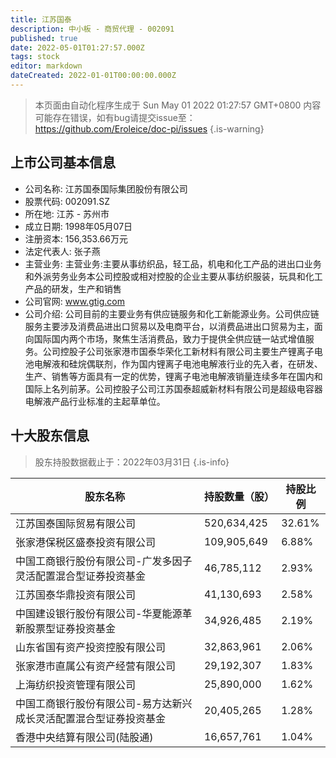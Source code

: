 ```yaml
---
title: 江苏国泰
description: 中小板 - 商贸代理 - 002091
published: true
date: 2022-05-01T01:27:57.000Z
tags: stock
editor: markdown
dateCreated: 2022-01-01T00:00:00.000Z
---
```


> 本页面由自动化程序生成于 Sun May 01 2022 01:27:57 GMT+0800
> 内容可能存在错误，如有bug请提交issue至：https://github.com/Eroleice/doc-pi/issues
{.is-warning}

## 上市公司基本信息
- 公司名称: 江苏国泰国际集团股份有限公司
- 股票代码: 002091.SZ
- 所在地: 江苏 - 苏州市
- 成立日期: 1998年05月07日
- 注册资本: 156,353.66万元
- 法定代表人: 张子燕
- 主营业务: 主营业务:主要从事纺织品，轻工品，机电和化工产品的进出口业务和外派劳务业务本公司控股或相对控股的企业主要从事纺织服装，玩具和化工产品的研发，生产和销售
- 公司官网: www.gtig.com
- 公司介绍: 公司目前的主要业务有供应链服务和化工新能源业务。公司供应链服务主要涉及消费品进出口贸易以及电商平台，以消费品进出口贸易为主，面向国际国内两个市场，聚焦生活消费品，致力于提供全供应链一站式增值服务。公司控股子公司张家港市国泰华荣化工新材料有限公司主要生产锂离子电池电解液和硅烷偶联剂，作为国内锂离子电池电解液行业的先入者，在研发、生产、销售等方面具有一定的优势，锂离子电池电解液销量连续多年在国内和国际上名列前茅。公司控股子公司江苏国泰超威新材料有限公司是超级电容器电解液产品行业标准的主起草单位。


## 十大股东信息
> 股东持股数据截止于：2022年03月31日
{.is-info}

| 股东名称 | 持股数量（股） | 持股比例 |
| --- | --- | --- |
| 江苏国泰国际贸易有限公司 | 520,634,425 | 32.61% |
| 张家港保税区盛泰投资有限公司 | 109,905,649 | 6.88% |
| 中国工商银行股份有限公司-广发多因子灵活配置混合型证券投资基金 | 46,785,112 | 2.93% |
| 江苏国泰华鼎投资有限公司 | 41,130,693 | 2.58% |
| 中国建设银行股份有限公司-华夏能源革新股票型证券投资基金 | 34,926,485 | 2.19% |
| 山东省国有资产投资控股有限公司 | 32,863,961 | 2.06% |
| 张家港市直属公有资产经营有限公司 | 29,192,307 | 1.83% |
| 上海纺织投资管理有限公司 | 25,890,000 | 1.62% |
| 中国工商银行股份有限公司-易方达新兴成长灵活配置混合型证券投资基金 | 20,405,265 | 1.28% |
| 香港中央结算有限公司(陆股通) | 16,657,761 | 1.04% |




